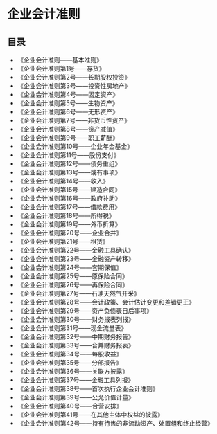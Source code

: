 # 企业会计准则

## 目录
- 《企业会计准则――基本准则》
- 《企业会计准则第1号――存货》
- 《企业会计准则第2号――长期股权投资》
- 《企业会计准则第3号――投资性房地产》
- 《企业会计准则第4号――固定资产》
- 《企业会计准则第5号――生物资产》
- 《企业会计准则第6号――无形资产》
- 《企业会计准则第7号――非货币性资产》
- 《企业会计准则第8号――资产减值》
- 《企业会计准则第9号――职工薪酬》
- 《企业会计准则第10号――企业年金基金》
- 《企业会计准则第11号――股份支付》
- 《企业会计准则第12号――债务重组》
- 《企业会计准则第13号――或有事项》
- 《企业会计准则第14号――收入》
- 《企业会计准则第15号――建造合同》
- 《企业会计准则第16号――政府补助》
- 《企业会计准则第17号――借款费用》
- 《企业会计准则第18号――所得税》
- 《企业会计准则第19号――外币折算》
- 《企业会计准则第20号――企业合并》
- 《企业会计准则第21号――租赁》
- 《企业会计准则第22号――金融工具确认》
- 《企业会计准则第23号――金融资产转移》
- 《企业会计准则第24号――套期保值》
- 《企业会计准则第25号――原保险合同》
- 《企业会计准则第26号――再保险合同》
- 《企业会计准则第27号――石油天然气开采》
- 《企业会计准则第28号――会计政策、会计估计变更和差错更正》
- 《企业会计准则第29号――资产负债表日后事项》
- 《企业会计准则第30号――财务报表列报》
- 《企业会计准则第31号——现金流量表》
- 《企业会计准则第32号——中期财务报告》
- 《企业会计准则第33号——合并财务报表》
- 《企业会计准则第34号——每股收益》
- 《企业会计准则第35号——分部报告》
- 《企业会计准则第36号——关联方披露》
- 《企业会计准则第37号——金融工具列报》
- 《企业会计准则第38号——首次执行企业会计准则》
- 《企业会计准则第39号——公允价值计量》
- 《企业会计准则第40号——合营安排》
- 《企业会计准则第41号——在其他主体中权益的披露》
- 《企业会计准则第42号——持有待售的非流动资产、处置组和终止经营》

